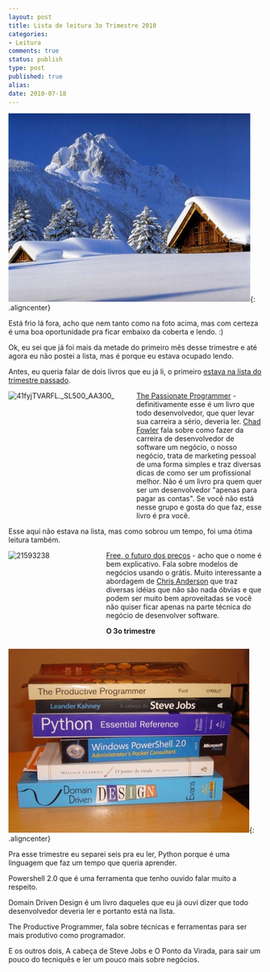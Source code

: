 ```yaml
---
layout: post
title: Lista de leitura 3o Trimestre 2010
categories:
- Leitura
comments: true
status: publish
type: post
published: true
alias:
date: 2010-07-18
---
```

![Winter ](/images/2010/07/Winter-snow-in-house-wallpaper_2.jpg){: .aligncenter}

Está frio lá fora, acho que nem tanto como na foto acima, mas com certeza é uma boa oportunidade pra ficar embaixo da coberta e lendo. :)

Ok, eu sei que já foi mais da metade do primeiro mês desse trimestre e até agora eu não postei a lista, mas é porque eu estava ocupado lendo.

Antes, eu queria falar de dois livros que eu já li, o primeiro <a href="/blog/2010/04/12/lista-de-leitura-2o-trimestre-de-2010/">estava na lista do trimestre passado</a>.

<a href="http://www.amazon.com/Passionate-Programmer-Remarkable-Development-Pragmatic/dp/1934356344/ref=sr_1_1?ie=UTF8&amp;s=books&amp;qid=1279495741&amp;sr=1-1" target="_blank"><img style="border: 0px none; margin: 0px 10px 10px 0px; display: inline;" title="41fyjTVARFL._SL500_AA300_" src="http://templecoding.com/wp-content/uploads/2010/07/41fyjTVARFL._SL500_AA300__3.jpg" alt="41fyjTVARFL._SL500_AA300_" width="244" height="244" align="left" border="0" /></a>

<a href="http://www.amazon.com/Passionate-Programmer-Remarkable-Development-Pragmatic/dp/1934356344/ref=sr_1_1?ie=UTF8&amp;s=books&amp;qid=1279495741&amp;sr=1-1" target="_blank">The Passionate Programmer</a> - definitivamente esse é um livro que todo desenvolvedor, que quer levar sua carreira a sério, deveria ler. <a href="http://chadfowler.com/" target="_blank">Chad Fowler</a> fala sobre como fazer da carreira de desenvolvedor de software um negócio, o nosso negócio, trata de marketing pessoal de uma forma simples e traz diversas dicas de como ser um profissional melhor. Não é um livro pra quem quer ser um desenvolvedor "apenas para pagar as contas". Se você não está nesse grupo e gosta do que faz, esse livro é pra você.

Esse aqui não estava na lista, mas como sobrou um tempo, foi uma ótima leitura também.

<a href="http://www.submarino.com.br/produto/1/21593238/free:+gratis+-+o+futuro+dos+precos" target="_blank"><img style="border: 0px none; margin: 0px 10px 10px 0px; display: inline;" title="21593238" src="http://templecoding.com/wp-content/uploads/2010/07/21593238_3.jpg" alt="21593238" width="184" height="184" align="left" border="0" /></a>

<a href="http://www.submarino.com.br/produto/1/21593238/free:+gratis+-+o+futuro+dos+precos" target="_blank">Free, o futuro dos preços</a> - acho que o nome é bem explicativo. Fala sobre modelos de negócios usando o grátis. Muito interessante a abordagem de <a href="http://pt.wikipedia.org/wiki/Chris_Anderson" target="_blank">Chris Anderson</a> que traz diversas idéias que não são nada óbvias e que podem ser muito bem aproveitadas se você não quiser ficar apenas na parte técnica do negócio de desenvolver software.

<strong>
</strong>

<strong>O 3o trimestre</strong>

![](/images/2010/07/DSC05246.jpg){: .aligncenter}

Pra esse trimestre eu separei seis pra eu ler, Python porque é uma linguagem que faz um tempo que queria aprender.

Powershell 2.0 que é uma ferramenta que tenho ouvido falar muito a respeito.

Domain Driven Design é um livro daqueles que eu já ouvi dizer que todo desenvolvedor deveria ler e portanto está na lista.

The Productive Programmer, fala sobre técnicas e ferramentas para ser mais produtivo como programador.

E os outros dois, A cabeça de Steve Jobs e O Ponto da Virada, para sair um pouco do tecniquês e ler um pouco mais sobre negócios.
